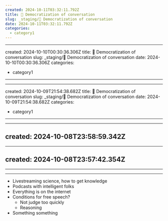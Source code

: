 ```yaml
---
created: 2024-10-11T03:32:11.792Z 
title: 🔴 Democratization of conversation
slug: _staging/🔴 Democratization of conversation
date: 2024-10-11T03:32:11.792Z
categories: 
  - category1
---
```

---
created: 2024-10-10T00:30:36.306Z 
title: 🔴 Democratization of conversation
slug: _staging/🔴 Democratization of conversation
date: 2024-10-10T00:30:36.306Z
categories: 
  - category1
---
---
created: 2024-10-09T21:54:38.682Z 
title: 🔴 Democratization of conversation
slug: _staging/🔴 Democratization of conversation
date: 2024-10-09T21:54:38.682Z
categories: 
  - category1
---
---
created: 2024-10-08T23:58:59.342Z
---
---
created: 2024-10-08T23:57:42.354Z
---
---
---

- Livestreaming science, how to get knowledge
- Podcasts with intelligent folks
- Everything is on the internet
- Conditions for free speech?
	- Not judge too quickly
	- Reasoning
- Something something 